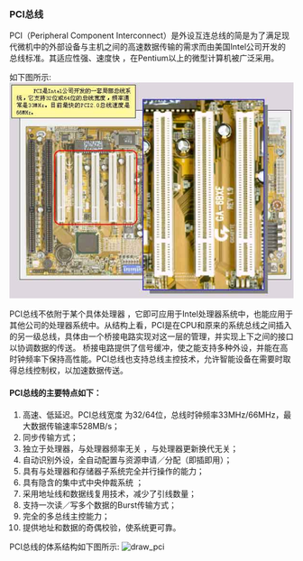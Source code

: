 ### PCI总线
PCI（Peripheral Component Interconnect）是外设互连总线的简是为了满足现代微机中的外部设备与主机之间的高速数据传输的需求而由美国Intel公司开发的总线标准。其适应性强、速度快 ，在Pentium以上的微型计算机被广泛采用。

如下图所示:
![zhuban](image/pci.jpg)

PCI总线不依附于某个具体处理器 ，它即可应用于Intel处理器系统中，也能应用于其他公司的处理器系统中。从结构上看，PCI是在CPU和原来的系统总线之间插入的另一级总线，具体由一个桥接电路实现对这一层的管理，并实现上下之间的接口以协调数据的传送。 桥接电路提供了信号缓冲，使之能支持多种外设，并能在高时钟频率下保持高性能。PCI总线也支持总线主控技术，允许智能设备在需要时取得总线控制权，以加速数据传送。

#### PCI总线的主要特点如下：
1. 高速、低延迟。PCI总线宽度 为32/64位，总线时钟频率33MHz/66MHz，最大数据传输速率528MB/s；
2. 同步传输方式；
3. 独立于处理器，与处理器频率无关 ，与处理器更新换代无关；
4. 自动识别外设，全自动配置与资源申请／分配（即插即用）；
5. 具有与处理器和存储器子系统完全并行操作的能力；
6. 具有隐含的集中式中央仲裁系统 ；
7. 采用地址线和数据线复用技术，减少了引线数量；
8. 支持一次读／写多个数据的Burst传输方式；
9. 完全的多总线主控能力；
10. 提供地址和数据的奇偶校验，使系统更可靠。 

PCI总线的体系结构如下图所示:
![draw_pci](/image/draw_pci.gif)
